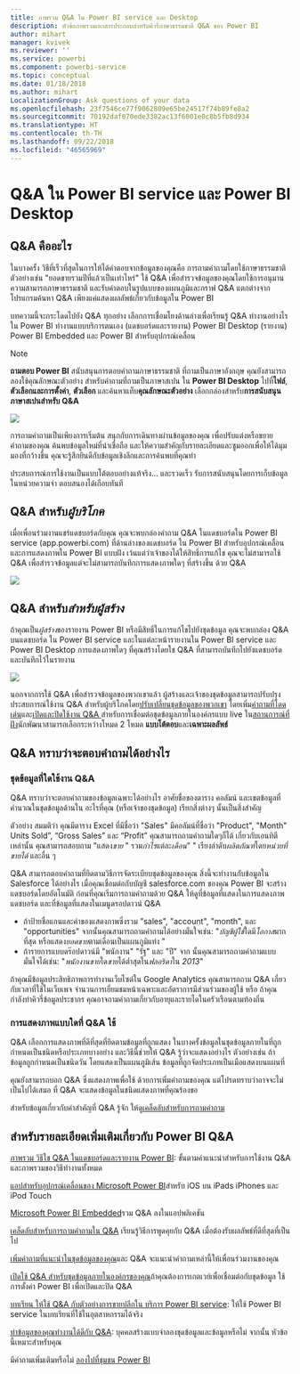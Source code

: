 ```yaml
---
title: ภาพรวม Q&A ใน Power BI service และ Desktop
description: หัวข้อภาพรวมเอกสารประกอบสำหรับคิวรี่ภาษาธรรมชาติ Q&A ของ Power BI
author: mihart
manager: kvivek
ms.reviewer: ''
ms.service: powerbi
ms.component: powerbi-service
ms.topic: conceptual
ms.date: 01/18/2018
ms.author: mihart
LocalizationGroup: Ask questions of your data
ms.openlocfilehash: 23f7546ce77f9062809e65be24517f74b89fe8a2
ms.sourcegitcommit: 70192daf070ede3382ac13f6001e0c8b5fb8d934
ms.translationtype: HT
ms.contentlocale: th-TH
ms.lasthandoff: 09/22/2018
ms.locfileid: "46565969"
---
```

# <a name="qa-in-power-bi-service-and-power-bi-desktop"></a>Q&A ใน Power BI service และ Power BI Desktop
## <a name="what-is-qa"></a>Q&A คืออะไร
ในบางครั้ง วิธีที่เร็วที่สุดในการให้ได้คำตอบจากข้อมูลของคุณคือ การถามคำถามโดยใช้ภาษาธรรมชาติ ตัวอย่างเช่น "ยอดขายรวมปีที่แล้วเป็นเท่าไหร่"  ใช้ Q&A เพื่อสำรวจข้อมูลของคุณโดยใช้การอนุมาน ความสามารถภาษาธรรมชาติ และรับคำตอบในรูปแบบของแผนภูมิและกราฟ Q&A แตกต่างจากโปรแกรมค้นหา Q&A เพียงแค่แสดงผลลัพธ์เกี่ยวกับข้อมูลใน Power BI

บทความนี้จะกระโดดไปยัง Q&A ทุกอย่าง เลือกการเชื่อมโยงด้านล่างเพื่อเรียนรู้ Q&A ทำงานอย่างไรใน Power BI ทำงานแบบบริการตนเอง (แดชบอร์ดและรายงาน) Power BI Desktop (รายงาน) Power BI Embedded และ Power BI สำหรับอุปกรณ์เคลื่อน  

> [!NOTE]
> **ถามตอบ Power BI** สนับสนุนการตอบคำถามภาษาธรรมชาติ ที่ถามเป็นภาษาอังกฤษ คุณยังสามารถลองใช้คุณลักษณะตัวอย่าง สำหรับคำถามที่ถามเป็นภาษาสเปน ใน **Power BI Desktop** ไปที่**ไฟล์**, **ตัวเลือกและการตั้งค่า**, **ตัวเลือก** และค้นหาแท็บ**คุณลักษณะตัวอย่าง** เลือกกล่องสำหรับ**การสนับสนุนภาษาสเปนสำหรับ Q&A**  
>
>

![](media/end-user-q-and-a/pbi_qa_boxsalessqft.png)

การถามคำถามเป็นเพียงการเริ่มต้น  สนุกกับการเดินทางผ่านข้อมูลของคุณ เพื่อปรับแต่งหรือขยายคำถามของคุณ ค้นพบข้อมูลใหม่ที่น่าเชื่อถือ และให้ความสำคัญกับรายละเอียดและซูมออกเพื่อให้ได้มุมมองที่กว้างขึ้น คุณจะรู้สึกยินดีกับข้อมูลเชิงลึกและการค้นพบที่คุณทำ

ประสบการณ์การใช้งานเป็นแบบโต้ตอบอย่างแท้จริง... และรวดเร็ว รับการสนับสนุนโดยการเก็บข้อมูลในหน่วยความจำ ตอบสนองได้เกือบทันที

##  <a name="qa-for-consumers"></a>Q&A สำหรับ*ผู้บริโภค*
เมื่อเพื่อนร่วมงานแชร์แดชบอร์ดกับคุณ คุณจะพบกล่องคำถาม Q&A ในแดชบอร์ดใน Power BI service (app.powerbi.com) ที่ด้านล่างของแดชบอร์ด ใน Power BI สำหรับอุปกรณ์เคลื่อน และการแสดงภาพใน Power BI แบบฝัง เว้นแต่ว่าเจ้าของได้ให้สิทธิ์การแก้ไข คุณจะไม่สามารถใช้ Q&A เพื่อสำรวจข้อมูลแต่จะไม่สามารถบันทึกการแสดงภาพใดๆ ที่สร้างขึ้น ด้วย Q&A

![](media/end-user-q-and-a/powerbi-qna.png)

## <a name="qa-for-creators"></a>Q&A สำหรับ*สำหรับผู้สร้าง*
ถ้าคุณเป็น*ผู้สร้าง*ของรายงาน Power BI หรือมีสิทธิ์ในการแก้ไขไปยังชุดข้อมูล คุณจะพบกล่อง Q&A บนแดชบอร์ด ใน Power BI service และในแต่ละหน้ารายงานใน Power BI service และ Power BI Desktop การแสดงภาพใดๆ ที่คุณสร้างโดยใช Q&A ที่สามารถบันทึกไปยังแดชบอร์ดและบันทึกไว้ในรายงาน

![](media/end-user-q-and-a/power-bi-desktop.png)

นอกจากการใช้ Q&A เพื่อสำรวจข้อมูลของพวกเขาแล้ว ผู้สร้างและเจ้าของชุดข้อมูลสามารถปรับปรุงประสบการณ์ใช้งาน Q&A สำหรับผู้บริโภคโดย[ปรับเปลี่ยนชุดข้อมูลของพวกเขา](../service-prepare-data-for-q-and-a.md) โดยเพิ่ม[คำถามที่โดดเด่น](../service-q-and-a-create-featured-questions.md)และ[เปิดและปิดใช้งาน Q&A ](end-user-q-and-a-direct-query.md)สำหรับการเชื่อมต่อชุดข้อมูลภายในองค์กรแบบ live ใน[สถานการณ์ที่ฝัง](../developer/qanda.md)นักพัฒนาสามารถเลือกระหว่างโหมด 2 โหมด **แบบโต้ตอบ**และ**เฉพาะผลลัพธ์**

## <a name="how-does-qa-know-how-to-answer-questions"></a>Q&A ทราบว่าจะตอบคำถามได้อย่างไร
### <a name="which-datasets-does-qa-use"></a>ชุดข้อมูลที่ใดใช้งาน Q&A
Q&A ทราบว่าจะตอบคำถามของข้อมูลเฉพาะได้อย่างไร อาศัยชื่อของตาราง คอลัมน์ และเขตข้อมูลที่คำนวณในชุดข้อมูลด้านใน อะไรที่คุณ (หรือเจ้าของชุดข้อมูล) เรียกสิ่งต่างๆ นั้นเป็นสิ่งสำคัญ

ตัวอย่าง สมมติว่า คุณมีตาราง Excel ที่มีชื่อว่า "Sales" มีคอลัมน์ที่ชื่อว่า "Product", "Month" Units Sold”, “Gross Sales” และ “Profit” คุณสามารถถามคำถามใดๆก็ได้ เกี่ยวกับเอนทิตีเหล่านั้น  คุณสามารถสอบถาม "แสดง*ขาย* " รวม*กำไร*แต่ละ*เดือน*" " เรียงลำดับ*ผลิตภัณฑ์*โดย*หน่วยที่ขายได้* และอื่น ๆ

Q&A สามารถตอบคำถามที่ยึดตามวิธีการจัดระเบียบชุดข้อมูลของคุณ สิ่งนี้จะทำงานกับข้อมูลใน Salesforce ได้อย่างไร เมื่อคุณเชื่อมต่อกับบัญชี salesforce.com ของคุณ Power BI จะสร้างแดชบอร์ดโดยอัตโนมัติ  ก่อนที่คุณเริ่มการถามคำถามด้วย Q&A ให้ดูที่ข้อมูลที่แสดงในการแสดงภาพแดชบอร์ด และที่ข้อมูลที่แสดงในเมนูดรอปดาวน์ Q&A

* ถ้าป้ายชื่อแกนและค่าของแสดงภาพซึ่งรวม "sales",  "account", "month", และ "opportunities" จากนั้นคุณสามารถถามคำถามได้อย่างมั่นใจเช่น: "*บัญชีผู้ใช้*ใดมี*โอกาส*มากที่สุด หรือแสดง*ยอดขาย*ตามเดือนเป็นแผนภูมิแท่ง "
* ถ้ารายการแบบดร๊อปดาวน์มี "พนักงาน" "รัฐ" และ "ปี" จาก นั้นคุณสามารถถามคำถามแบบมั่นใจได้เช่น: "*พนักงานขาย*ใด*ขาย*ได้ต่ำสุดใน*ฟลอริดา*ใน *2013*"

ถ้าคุณมีข้อมูลประสิทธิภาพการทำงานเว็บไซต์ใน Google Analytics คุณสามารถถาม Q&A เกี่ยวกับเวลาที่ใช้ในเว็บเพจ จำนวนการเยี่ยมชมหน้าเฉพาะและอัตราการมีส่วนร่วมของผู้ใช้ หรือ ถ้าคุณกำลังทำคิวรี่ข้อมูลประชากร คุณอาจถามคำถามเกี่ยวกับอายุและรายไดในครัวเรือนตามท้องถิ่น

### <a name="which-visualization-does-qa-use"></a>การแสดงภาพแบบใดที่ Q&A ใช้
Q&A เลือกการแสดงภาพที่ดีที่สุดที่ยึดตามข้อมูลที่ถูกแสดง ในบางครั้งข้อมูลในชุดข้อมูลภายในที่ถูกกำหนดเป็นชนิดหรือประเภทบางอย่าง และวิธีนี้ช่วยให้ Q&A รู้ว่าจะแสดงอย่างไร ตัวอย่างเช่น ถ้าข้อมูลถูกกำหนดเป็นชนิดวัน โดยแสดงเป็นแผนภูมิเส้น ข้อมูลที่ถูกจัดประเภทเป็นเมือแสดงบนแผนที่

คุณยังสามารถบอก Q&A ซึ่งแสดงภาพเพื่อใช้ ด้วยการเพิ่มคำถามของคุณ แต่โปรดทราบว่าอาจจะไม่เป็นไปได้เสมอ ที่ Q&A จะแสดงข้อมูลในชนิดแสดงภาพที่คุณร้องขอ

สำหรับข้อมูลเกี่ยวกับคำสำคัญที่ Q&A รู้จัก ให้ดู[เคล็ดลับสำหรับการถามคำถาม](end-user-q-and-a-tips.md)


## <a name="for-more-details-about-power-bi-qa"></a>สำหรับรายละเอียดเพิ่มเติมเกี่ยวกับ Power BI Q&A
[ภาพรวม วิธีใช Q&A ในแดชบอร์ดและรายงาน Power BI](../power-bi-tutorial-q-and-a.md): ขั้นตามคำแนะนำสำหรับการใช้งาน Q&A และภาพรวมของวิธีทำงานทั้งหมด

[แอปสำหรับอุปกรณ์เคลื่อนของ Microsoft Power BI](mobile/mobile-apps-ios-qna.md)สำหรับ iOS บน iPads iPhones และ iPod Touch

[Microsoft Power BI Embedded](../developer/qanda.md)รวม Q&A ลงในแอปพลิเคชัน

[เคล็ดลับสำหรับการถามคำถามใน Q&A](end-user-q-and-a-tips.md) เรียนรู้วิธีการพูดคุยกับ Q&A เมื่อต้องรับผลลัพธ์ที่ดีที่สุดที่เป็นไป

[เพิ่มคำถามที่แนะนำในชุดข้อมูลของคุณ](../service-q-and-a-create-featured-questions.md)และ Q&A จะแนะนำคำถามเหล่านี้ให้เพื่อนร่วมงานของคุณ

[เปิดใช้ Q&A สำหรับชุดข้อมูลภายในองค์กรของคุณ](end-user-q-and-a-direct-query.md)ถ้าคุณต้องการเกตเวย์เพื่อเชื่อมต่อกับชุดข้อมูล ใช้การตั้งค่า Power BI เพื่อเปิดและปิด Q&A

[บทเรียน ให้ใช้ Q&A กับตัวอย่างการขายปลีกใน บริการ Power BI service](../power-bi-visualization-introduction-to-q-and-a.md): ให้ใช้ Power BI service ในบทเรียนที่ใช้ในอุตสาหกรรมได้จริง

[ทำข้อมูลของคุณทำงานได้ดีกับ Q&A](../service-prepare-data-for-q-and-a.md): บุคคลสร้างแบบจำลองชุดข้อมูลและข้อมูลหรือไม่  จากนั้น หัวข้อนี้เหมาะสำหรับคุณ

มีคำถามเพิ่มเติมหรือไม่ [ลองไปที่ชุมชน Power BI](http://community.powerbi.com/)
